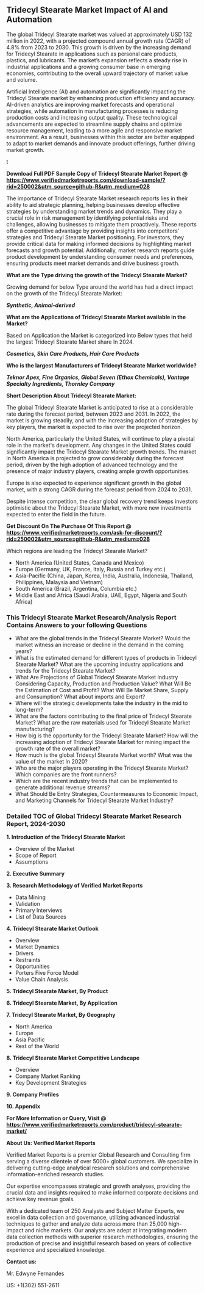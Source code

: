 <h2>Tridecyl Stearate Market Impact of AI and Automation</h2><p>The global Tridecyl Stearate market was valued at approximately USD 132 million in 2022, with a projected compound annual growth rate (CAGR) of 4.8% from 2023 to 2030. This growth is driven by the increasing demand for Tridecyl Stearate in applications such as personal care products, plastics, and lubricants. The market’s expansion reflects a steady rise in industrial applications and a growing consumer base in emerging economies, contributing to the overall upward trajectory of market value and volume.</p><p>Artificial Intelligence (AI) and automation are significantly impacting the Tridecyl Stearate market by enhancing production efficiency and accuracy. AI-driven analytics are improving market forecasts and operational strategies, while automation in manufacturing processes is reducing production costs and increasing output quality. These technological advancements are expected to streamline supply chains and optimize resource management, leading to a more agile and responsive market environment. As a result, businesses within this sector are better equipped to adapt to market demands and innovate product offerings, further driving market growth.</p>t</p><p id="" class=""><strong>Download Full PDF Sample Copy of Tridecyl Stearate Market Report @ <a href="https://www.verifiedmarketreports.com/download-sample/?rid=250002&utm_source=github-R&utm_medium=028" target="_blank">https://www.verifiedmarketreports.com/download-sample/?rid=250002&utm_source=github-R&utm_medium=028</a></strong></p><p>The importance of&nbsp;Tridecyl Stearate Market research reports lies in their ability to aid strategic planning, helping businesses develop effective strategies by understanding market trends and dynamics. They play a crucial role in risk management by identifying potential risks and challenges, allowing businesses to mitigate them proactively. These reports offer a competitive advantage by providing insights into competitors' strategies and Tridecyl Stearate Market positioning. For investors, they provide critical data for making informed decisions by highlighting market forecasts and growth potential. Additionally, market research reports guide product development by understanding consumer needs and preferences, ensuring products meet market demands and drive business growth.</p><p><strong>What are the&nbsp;Type driving the growth of the Tridecyl Stearate Market?</strong></p><p id="" class="">Growing demand for below Type around the world has had a direct impact on the growth of the Tridecyl Stearate Market:</p><em><strong>Synthetic, Animal-derived</strong></em></p><strong>What are the&nbsp;Applications&nbsp;of Tridecyl Stearate Market available in the Market?</strong></p><p id="" class="">Based on Application the Market is categorized into Below types that held the largest Tridecyl Stearate Market share In 2024.</p><em><strong>Cosmetics, Skin Care Products, Hair Care Products</strong></em></p><strong>Who is the largest Manufacturers of Tridecyl Stearate Market worldwide?</strong></p><p><em><strong>Teknor Apex, Fine Organics, Global Seven (Ethox Chemicals), Vantage Specialty Ingredients, Thornley Company</strong></em></p><p id="" class=""><strong>Short Description About Tridecyl Stearate Market:</strong></p><p>The global Tridecyl Stearate Market is anticipated to rise at a considerable rate during the forecast period, between 2023 and 2031. In 2022, the market is growing steadily, and with the increasing adoption of strategies by key players, the market is expected to rise over the projected horizon.</p><p>North America, particularly the United States, will continue to play a pivotal role in the market's development. Any changes in the United States could significantly impact the Tridecyl Stearate Market growth trends. The market in North America is projected to grow considerably during the forecast period, driven by the high adoption of advanced technology and the presence of major industry players, creating ample growth opportunities.</p><p>Europe is also expected to experience significant growth in the global market, with a strong CAGR during the forecast period from 2024 to 2031.</p><p>Despite intense competition, the clear global recovery trend keeps investors optimistic about the Tridecyl Stearate Market, with more new investments expected to enter the field in the future.</p><p id="" class=""><strong>Get Discount On The Purchase Of This Report @ <a href="https://www.verifiedmarketreports.com/ask-for-discount/?rid=250002&utm_source=github-R&utm_medium=028" target="_blank">https://www.verifiedmarketreports.com/ask-for-discount/?rid=250002&utm_source=github-R&utm_medium=028</a></strong></p>Which regions are leading the Tridecyl Stearate Market?</p><ul><li>North America (United States, Canada and Mexico)</li><li>Europe (Germany, UK, France, Italy, Russia and Turkey etc.)</li><li>Asia-Pacific (China, Japan, Korea, India, Australia, Indonesia, Thailand, Philippines, Malaysia and Vietnam)</li><li>South America (Brazil, Argentina, Columbia etc.)</li><li>Middle East and Africa (Saudi Arabia, UAE, Egypt, Nigeria and South Africa)</li></ul><h3 id="" class="">This Tridecyl Stearate Market Research/Analysis Report Contains Answers to your following Questions</h3><ul><li>What are the global trends in the Tridecyl Stearate Market? Would the market witness an increase or decline in the demand in the coming years?</li><li>What is the estimated demand for different types of products in Tridecyl Stearate Market? What are the upcoming industry applications and trends for the Tridecyl Stearate Market?</li><li>What Are Projections of Global Tridecyl Stearate Market Industry Considering Capacity, Production and Production Value? What Will Be the Estimation of Cost and Profit? What Will Be Market Share, Supply and Consumption? What about imports and Export?</li><li>Where will the strategic developments take the industry in the mid to long-term?</li><li>What are the factors contributing to the final price of Tridecyl Stearate Market? What are the raw materials used for Tridecyl Stearate Market manufacturing?</li><li>How big is the opportunity for the Tridecyl Stearate Market? How will the increasing adoption of Tridecyl Stearate Market for mining impact the growth rate of the overall market?</li><li>How much is the global Tridecyl Stearate Market worth? What was the value of the market In 2020?</li><li>Who are the major players operating in the Tridecyl Stearate Market? Which companies are the front runners?</li><li>Which are the recent industry trends that can be implemented to generate additional revenue streams?</li><li>What Should Be Entry Strategies, Countermeasures to Economic Impact, and Marketing Channels for Tridecyl Stearate Market Industry?</li></ul><h3 id="" class="">Detailed TOC of Global Tridecyl Stearate Market Research Report, 2024-2030</h3><p id="" class=""><strong>1. Introduction of the Tridecyl Stearate Market</strong></p><ul><li>Overview of the Market</li><li>Scope of Report</li><li>Assumptions</li></ul><p id="" class=""><strong>2. Executive Summary</strong></p><p id="" class=""><strong>3. Research Methodology of Verified Market Reports</strong></p><ul><li>Data Mining</li><li>Validation</li><li>Primary Interviews</li><li>List of Data Sources</li></ul><p id="" class=""><strong>4. Tridecyl Stearate Market Outlook</strong></p><ul><li>Overview</li><li>Market Dynamics</li><li>Drivers</li><li>Restraints</li><li>Opportunities</li><li>Porters Five Force Model</li><li>Value Chain Analysis</li></ul><p id="" class=""><strong>5. Tridecyl Stearate Market, By Product</strong></p><p id="" class=""><strong>6. Tridecyl Stearate Market, By Application</strong></p><p id="" class=""><strong>7. Tridecyl Stearate Market, By Geography</strong></p><ul><li>North America</li><li>Europe</li><li>Asia Pacific</li><li>Rest of the World</li></ul><p id="" class=""><strong>8. Tridecyl Stearate Market Competitive Landscape</strong></p><ul><li>Overview</li><li>Company Market Ranking</li><li>Key Development Strategies</li></ul><p id="" class=""><strong>9. Company Profiles</strong></p><p id="" class=""><strong>10. Appendix</strong></p><p id="" class=""><strong>For More Information or Query, Visit @ <a href="https://www.verifiedmarketreports.com/product/tridecyl-stearate-market/" target="_blank">https://www.verifiedmarketreports.com/product/tridecyl-stearate-market/</a></strong></p><p id="" class=""><strong>About Us: Verified Market Reports</strong></p><p id="" class="">Verified Market Reports is a premier Global Research and Consulting firm serving a diverse clientele of over 5000+ global customers. We specialize in delivering cutting-edge analytical research solutions and comprehensive information-enriched research studies.</p><p id="" class="">Our expertise encompasses strategic and growth analyses, providing the crucial data and insights required to make informed corporate decisions and achieve key revenue goals.</p><p id="" class="">With a dedicated team of 250 Analysts and Subject Matter Experts, we excel in data collection and governance, utilizing advanced industrial techniques to gather and analyze data across more than 25,000 high-impact and niche markets. Our analysts are adept at integrating modern data collection methods with superior research methodologies, ensuring the production of precise and insightful research based on years of collective experience and specialized knowledge.</p><p id="" class=""><strong>Contact us:</strong></p><p id="" class="">Mr. Edwyne Fernandes</p><p id="" class="">US: +1(302) 551-2611</p>